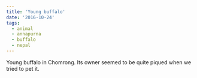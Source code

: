 ```yaml
---
title: 'Young buffalo'
date: '2016-10-24'
tags:
  - animal
  - annapurna
  - buffalo
  - nepal
---
```


Young buffalo in Chomrong. Its owner seemed to be quite piqued when we tried to pet it.
